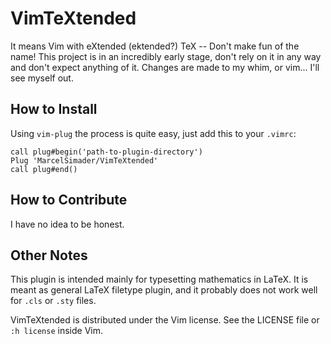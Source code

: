 # VimTeXtended

It means Vim with eXtended (ektended?) TeX -- Don't make fun of the name!  This project is
in an incredibly early stage, don't rely on it in any way and don't expect anything of it.
Changes are made to my whim, or vim...  I'll see myself out.

## How to Install

Using ``vim-plug`` the process is quite easy, just add this to your ``.vimrc``:
```vimscript
call plug#begin('path-to-plugin-directory')
Plug 'MarcelSimader/VimTeXtended'
call plug#end()
```

## How to Contribute

I have no idea to be honest.

## Other Notes

This plugin is intended mainly for typesetting mathematics in LaTeX. It is meant as
general LaTeX filetype plugin, and it probably does not work well for ``.cls`` or ``.sty``
files.

VimTeXtended is distributed under the Vim license. See the LICENSE file or ``:h license``
inside Vim.

